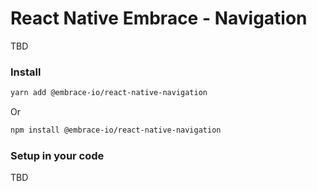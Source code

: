 # React Native Embrace - Navigation

TBD

### Install

```sh
yarn add @embrace-io/react-native-navigation
```

Or

```sh
npm install @embrace-io/react-native-navigation
```

### Setup in your code

TBD